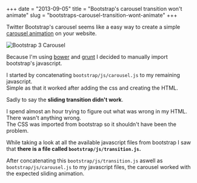 +++
date = "2013-09-05"
title = "Bootstrap's carousel transition won't animate"
slug = "bootstraps-carousel-transition-wont-animate"
+++

Twitter Bootstrap's carousel seems like a easy way to create a simple [carousel animation](http://getbootstrap.com/javascript/#carousel) on your website.

![Bootstrap 3 Carousel](/post/26/carousel.png)

Because I'm using [bower](http://bower.io) and [grunt](http://gruntjs.com) I decided to manually import bootstrap's javascript.

I started by concatenating `bootstrap/js/carousel.js` to my remaining javascript.  
Simple as that it worked after adding the css and creating the HTML.

Sadly to say the **sliding transition didn't work**.

I spend almost an hour trying to figure out what was wrong in my HTML.  
There wasn't anything wrong.  
The CSS was imported from bootstrap so it shouldn't have been the problem.

While taking a look at all the available javascript files from bootstrap I saw that **there is a file called `bootstrap/js/transition.js`.**

After concatenating this `bootstrap/js/transition.js` aswell as `bootstrap/js/carousel.js` to my javascript files, the carousel worked with the expected sliding animation.
